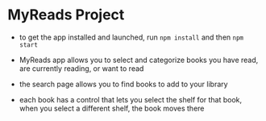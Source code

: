 # MyReads Project

* to get the app installed and launched, run `npm install` and then `npm start`

* MyReads app allows you to select and categorize books you have read, are currently reading, or want to read
* the search page allows you to find books to add to your library
* each book has a control that lets you select the shelf for that book, when you select a different shelf, the book moves there
